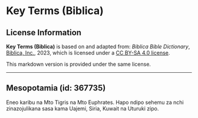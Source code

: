 # Key Terms (Biblica)

## License Information

**Key Terms (Biblica)** is based on and adapted from: _Biblica Bible Dictionary_, [Biblica, Inc.](https://www.biblica.com/), 2023, which is licensed under a [CC BY-SA 4.0 license](https://creativecommons.org/licenses/by-sa/4.0/legalcode.en).

This markdown version is provided under the same license.



--------------------------------

## Mesopotamia (id: 367735)

Eneo karibu na Mto Tigris na Mto Euphrates. Hapo ndipo sehemu za nchi zinazojulikana sasa kama Uajemi, Siria, Kuwait na Uturuki zipo.


